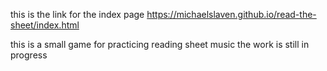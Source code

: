this is the link for the index page https://michaelslaven.github.io/read-the-sheet/index.html

this is a small game for practicing reading sheet music
the work is still in progress 
